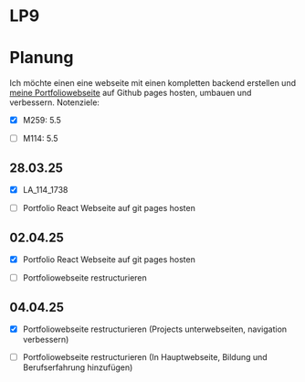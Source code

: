 # LP9


# Planung
Ich möchte einen eine webseite mit einen kompletten backend erstellen
und [meine Portfoliowebseite](https://github.com/B1zy/PortfolioWebseiteReact) auf Github pages hosten, umbauen und verbessern.
Notenziele:  
- [x] M259: 5.5
- [ ] M114: 5.5 



## 28.03.25
- [x] LA_114_1738
- [ ] Portfolio React Webseite auf git pages hosten



## 02.04.25
- [x] Portfolio React Webseite auf git pages hosten
- [ ] Portfoliowebseite restructurieren



## 04.04.25
- [x] Portfoliowebseite restructurieren (Projects unterwebseiten, navigation verbessern)
- [ ] Portfoliowebseite restructurieren (In Hauptwebseite, Bildung und Berufserfahrung hinzufügen)


